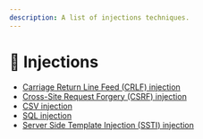 ```yaml
---
description: A list of injections techniques.
---
```


# 💉 Injections

* [Carriage Return Line Feed (CRLF) injection](crlf.md)
* [Cross-Site Request Forgery (CSRF) injection](csrf.md)
* [CSV injection](csv\_injection.md)
* [SQL injection](sql\_injection.md)
* [Server Side Template Injection (SSTI) injection](ssti.md)\
  &#x20;
